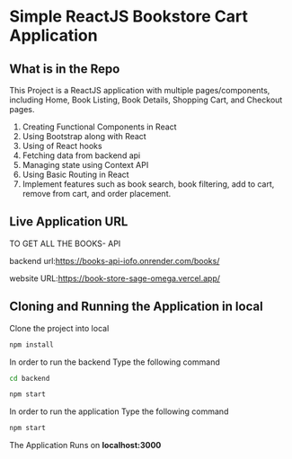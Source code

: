 # Simple ReactJS Bookstore Cart Application

## What is in the Repo

This Project is a ReactJS application with multiple pages/components, including Home, Book Listing, Book Details, Shopping Cart, and Checkout pages.

1. Creating Functional Components in React
2. Using Bootstrap along with React
3. Using of React hooks
4. Fetching data from backend api
5. Managing state using Context API
6. Using Basic Routing in React
7. Implement features such as book search, book filtering, add to cart, remove from cart, and order placement.

## Live Application URL

TO GET ALL THE BOOKS- API

backend url:https://books-api-iofo.onrender.com/books/


website URL:https://book-store-sage-omega.vercel.app/

## Cloning and Running the Application in local

Clone the project into local

```bash
npm install
```

In order to run the backend Type the following command

```bash
cd backend

npm start
```

In order to run the application Type the following command

```bash
npm start
```

The Application Runs on **localhost:3000**
